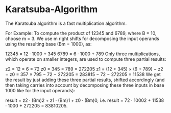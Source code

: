 # Karatsuba-Algorithm

The Karatsuba algorithm is a fast multiplication algorithm.

For Example:
To compute the product of 12345 and 6789, where B = 10, choose m = 3. We use m right shifts for decomposing the input operands using the resulting base (Bm = 1000), as:

12345 = 12 · 1000 + 345
6789 = 6 · 1000 + 789
Only three multiplications, which operate on smaller integers, are used to compute three partial results:

z2 = 12 × 6 = 72
z0 = 345 × 789 = 272205
z1 = (12 + 345) × (6 + 789) − z2 − z0 = 357 × 795 − 72 − 272205 = 283815 − 72 − 272205 = 11538
We get the result by just adding these three partial results, shifted accordingly (and then taking carries into account by decomposing these three inputs in base 1000 like for the input operands):

result = z2 · (Bm)2 + z1 · (Bm)1 + z0 · (Bm)0, i.e.
result = 72 · 10002 + 11538 · 1000 + 272205 = 83810205.
